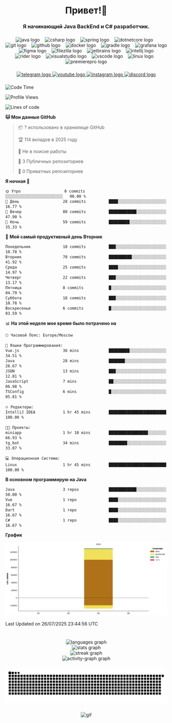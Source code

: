 <h1 align="center">Привет!👋</h1>

###

<h3 align="center">Я начинающий Java BackEnd и C# разработчик.</h3>

###

<div align="center">
  <img src="https://cdn.jsdelivr.net/gh/devicons/devicon/icons/java/java-original.svg" height="54" alt="java logo"  />
  <img width="8" />
  <img src="https://cdn.jsdelivr.net/gh/devicons/devicon/icons/csharp/csharp-original.svg" height="54" alt="csharp logo"  />
  <img width="8" />
  <img src="https://cdn.jsdelivr.net/gh/devicons/devicon/icons/spring/spring-original.svg" height="54" alt="spring logo"  />
  <img width="8" />
  <img src="https://cdn.jsdelivr.net/gh/devicons/devicon/icons/dotnetcore/dotnetcore-original.svg" height="54" alt="dotnetcore logo"  />
  <img width="8" />
  <img src="https://cdn.jsdelivr.net/gh/devicons/devicon/icons/git/git-original.svg" height="54" alt="git logo"  />
  <img width="8" />
  <img src="https://cdn.jsdelivr.net/gh/devicons/devicon/icons/github/github-original.svg" height="54" alt="github logo"  />
  <img width="8" />
  <img src="https://cdn.jsdelivr.net/gh/devicons/devicon/icons/docker/docker-original.svg" height="54" alt="docker logo"  />
  <img width="8" />
  <img src="https://cdn.jsdelivr.net/gh/devicons/devicon/icons/gradle/gradle-original.svg" height="54" alt="gradle logo"  />
  <img width="8" />
  <img src="https://cdn.jsdelivr.net/gh/devicons/devicon/icons/grafana/grafana-original.svg" height="54" alt="grafana logo"  />
  <img width="8" />
  <img src="https://cdn.jsdelivr.net/gh/devicons/devicon/icons/figma/figma-original.svg" height="54" alt="figma logo"  />
  <img width="8" />
  <img src="https://cdn.jsdelivr.net/gh/devicons/devicon/icons/filezilla/filezilla-plain.svg" height="54" alt="filezilla logo"  />
  <img width="8" />
  <img src="https://cdn.jsdelivr.net/gh/devicons/devicon/icons/jetbrains/jetbrains-original.svg" height="54" alt="jetbrains logo"  />
  <img width="8" />
  <img src="https://cdn.jsdelivr.net/gh/devicons/devicon/icons/intellij/intellij-original.svg" height="54" alt="intellij logo"  />
  <img width="8" />
  <img src="https://cdn.jsdelivr.net/gh/devicons/devicon/icons/rider/rider-original.svg" height="54" alt="rider logo"  />
  <img width="8" />
  <img src="https://cdn.jsdelivr.net/gh/devicons/devicon/icons/visualstudio/visualstudio-plain.svg" height="54" alt="visualstudio logo"  />
  <img width="8" />
  <img src="https://cdn.jsdelivr.net/gh/devicons/devicon/icons/vscode/vscode-original.svg" height="54" alt="vscode logo"  />
  <img width="8" />
  <img src="https://cdn.jsdelivr.net/gh/devicons/devicon/icons/linux/linux-original.svg" height="54" alt="linux logo"  />
  <img width="8" />
  <img src="https://cdn.jsdelivr.net/gh/devicons/devicon/icons/premierepro/premierepro-plain.svg" height="54" alt="premierepro logo"  />
</div>

###

<div align="center">
  <a href="t.me/son_of_dev228" target="_blank">
    <img src="https://img.shields.io/static/v1?message=Telegram&logo=telegram&label=&color=2CA5E0&logoColor=white&labelColor=&style=for-the-badge" height="25" alt="telegram logo"  />
  </a>
  <a href="https://www.youtube.com/@marensovich228" target="_blank">
    <img src="https://img.shields.io/static/v1?message=Youtube&logo=youtube&label=&color=FF0000&logoColor=white&labelColor=&style=for-the-badge" height="25" alt="youtube logo"  />
  </a>
  <a href="https://www.instagram.com/marensovich" target="_blank">
    <img src="https://img.shields.io/static/v1?message=Instagram&logo=instagram&label=&color=E4405F&logoColor=white&labelColor=&style=for-the-badge" height="25" alt="instagram logo"  />
  </a>
  <a href="https://discord.com/users/869841500127789066" target="_blank">
    <img src="https://img.shields.io/static/v1?message=Discord&logo=discord&label=&color=7289DA&logoColor=white&labelColor=&style=for-the-badge" height="25" alt="discord logo"  />
  </a>
</div>

###


<!--START_SECTION:waka-->
![Code Time](http://img.shields.io/badge/Code%20Time-52%20hrs%2018%20mins-blue)

![Profile Views](http://img.shields.io/badge/%D0%9F%D1%80%D0%BE%D1%81%D0%BC%D0%BE%D1%82%D1%80%D0%BE%D0%B2%20%D0%BF%D1%80%D0%BE%D1%84%D0%B8%D0%BB%D1%8F-254-blue)

![Lines of code](https://img.shields.io/badge/%D0%A1%20Hello%20World%20%D0%BC%D0%BD%D0%BE%D1%8E%20%D0%B1%D1%8B%D0%BB%D0%BE%20%D0%BD%D0%B0%D0%BF%D0%B8%D1%81%D0%B0%D0%BD%D0%BE-31.4%20thousand%20%D1%81%D1%82%D1%80%D0%BE%D1%87%D0%B5%D0%BA%20%D0%BA%D0%BE%D0%B4%D0%B0-blue)

**🐱 Мои данные GitHub** 

> 📦 ? использовано в хранилище GitHub 
 > 
> 🏆 114 вкладов в 2025 году
 > 
> 🚫 Не в поиске работы
 > 
> 📜 3 Публичных репозиториев 
 > 
> 🔑 0 Приватных репозиториев 
 > 
**Я ночная 🦉** 

```text
🌞 Утро                   0 commits           ░░░░░░░░░░░░░░░░░░░░░░░░░   00.00 % 
🌆 День                   28 commits          ████░░░░░░░░░░░░░░░░░░░░░   16.77 % 
🌃 Вечер                  80 commits          ████████████░░░░░░░░░░░░░   47.90 % 
🌙 Ночь                   59 commits          █████████░░░░░░░░░░░░░░░░   35.33 % 
```
📅 **Мой самый продуктивный день Вторник** 

```text
Понедельник              18 commits          ███░░░░░░░░░░░░░░░░░░░░░░   10.78 % 
Вторник                  70 commits          ██████████░░░░░░░░░░░░░░░   41.92 % 
Среда                    25 commits          ████░░░░░░░░░░░░░░░░░░░░░   14.97 % 
Четверг                  22 commits          ███░░░░░░░░░░░░░░░░░░░░░░   13.17 % 
Пятница                  8 commits           █░░░░░░░░░░░░░░░░░░░░░░░░   04.79 % 
Суббота                  18 commits          ███░░░░░░░░░░░░░░░░░░░░░░   10.78 % 
Воскресенье              6 commits           █░░░░░░░░░░░░░░░░░░░░░░░░   03.59 % 
```


📊 **На этой неделе мое время было потрачено на** 

```text
🕑︎ Часовой Пояс: Europe/Moscow

💬 Языки Программирования: 
Vue.js                   36 mins             █████████░░░░░░░░░░░░░░░░   34.51 % 
Java                     28 mins             ███████░░░░░░░░░░░░░░░░░░   26.67 % 
JSON                     13 mins             ███░░░░░░░░░░░░░░░░░░░░░░   12.81 % 
JavaScript               7 mins              ██░░░░░░░░░░░░░░░░░░░░░░░   06.98 % 
TSConfig                 6 mins              █░░░░░░░░░░░░░░░░░░░░░░░░   05.81 % 

🔥 Редакторы: 
IntelliJ IDEA            1 hr 45 mins        █████████████████████████   100.00 % 

🐱‍💻 Проекты: 
miniapp                  1 hr 10 mins        █████████████████░░░░░░░░   66.93 % 
tg_bot                   34 mins             ████████░░░░░░░░░░░░░░░░░   33.07 % 

💻 Операционная Система: 
Linux                    1 hr 45 mins        █████████████████████████   100.00 % 
```

**В основном программирую на Java** 

```text
Java                     3 repos             ████████████░░░░░░░░░░░░░   50.00 % 
Vue                      1 repo              ████░░░░░░░░░░░░░░░░░░░░░   16.67 % 
Dart                     1 repo              ████░░░░░░░░░░░░░░░░░░░░░   16.67 % 
C#                       1 repo              ████░░░░░░░░░░░░░░░░░░░░░   16.67 % 
```



**График**

![Lines of Code chart](https://raw.githubusercontent.com/marensovich/marensovich/main/assets/bar_graph.png)


 Last Updated on 26/07/2025 23:44:56 UTC
<!--END_SECTION:waka-->


###

<br clear="both">

<div align="center">
  <img src="https://github-readme-stats.vercel.app/api/top-langs?username=marensovich&locale=en&hide_title=false&layout=compact&card_width=320&langs_count=15&theme=react&hide_border=false&order=2" height="200" alt="languages graph" /> <br>
  <img src="https://github-readme-stats.vercel.app/api?username=marensovich&hide_title=false&hide_rank=false&show_icons=true&include_all_commits=true&count_private=true&disable_animations=false&theme=react&locale=en&hide_border=false&order=1" height="150" alt="stats graph" /> <br>
  <img src="https://streak-stats.demolab.com?user=marensovich&locale=en&mode=daily&theme=react&hide_border=false&border_radius=5&order=3" height="150" alt="streak graph" /> <br>
  <img src="https://github-readme-activity-graph.vercel.app/graph?username=marensovich&radius=16&theme=react&area=true&order=5&hide_border=false&hide_title=false" height="300" alt="activity-graph graph"  />
</div>

###


<div align="center">
  <picture>
    <source media="(prefers-color-scheme: dark)" srcset="https://raw.githubusercontent.com/marensovich/marensovich/output/github-contribution-grid-snake-dark.svg">
    <source media="(prefers-color-scheme: light)" srcset="https://raw.githubusercontent.com/marensovich/marensovich/output/github-contribution-grid-snake.svg">
    <img alt="github contribution grid snake animation" src="https://raw.githubusercontent.com/marensovich/marensovich/output/github-contribution-grid-snake.svg">
</picture>    
</div>

###

<div align="center">
  <img src="https://github.com/marensovich/About/blob/main/ISLEOFMANTT_1.gif" alt="gif"  />
</div>


###
